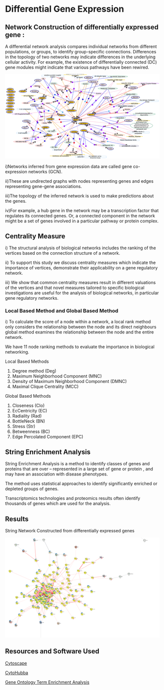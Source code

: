 
# Differential Gene Expression

## Network Construction of differentially expressed gene :

A differential network analysis compares individual networks from different populations, or groups, to identify group-specific connections. Differences in the topology of two networks may indicate differences in the underlying cellular activity. For example, the existence of differentially connected (DC) gene modules might indicate that various pathways have been rewired.

![Image depicting final network construction using differential expression](https://github.com/Rahul-Ganesan/Bioinformatics-and-Biological-Systems/blob/db858d2df41c002bf2fbf91dcb3bb5a81a35a370/Differentially%20Expressed%20Genes/One.png)

i)Networks inferred from gene expression data are called gene co-expression networks (GCN).

ii)These are undirected graphs with nodes representing genes and edges representing gene-gene associations.

iii)The topology of the inferred network is used to make predictions about the genes. 

iv)For example, a hub gene in the network may be a transcription factor that regulates its connected genes. Or, a connected component in the network might be a set of genes involved in a particular pathway or protein complex.

## Centrality Measure

i) The structural analysis of biological networks includes the ranking of the vertices based on the connection structure of a network.

ii) To support this study we discuss centrality measures which indicate the importance of vertices, demonstrate their applicability on a gene regulatory network. 

iii) We show that common centrality measures result in different valuations of the vertices and that novel measures tailored to specific biological investigations are useful for the analysis of biological networks, in particular gene regulatory networks.

### Local Based Method and Global Based Method

i) To calculate the score of a node within a network, a local rank method only considers the relationship between the node and its direct neighbours 
global method examines the relationship between the node and the entire network.

We have 11 node ranking methods to evaluate the importance in biological networking.

Local Based Methods

1. Degree method (Deg)
2. Maximum Neighborhood Component (MNC)
3. Density of Maximum Neighborhood Component (DMNC)
4. Maximal Clique Centrality (MCC)

Global Based Methods

1. Closeness (Clo)
2. EcCentricity (EC)
3. Radiality (Rad)
4. BottleNeck (BN)
5. Stress (Str)
6. Betweenness (BC)
7. Edge Percolated Component (EPC)

## String Enrichment Analysis

String Enrichment Analysis is a method to identify classes of genes and proteins that are over – represented in a large set of gene or protein , and may have an association with disease phenotypes. 

The method uses statistical approaches to identify significantly enriched or depleted groups of genes. 

Transcriptomics technologies and proteomics results often identify thousands of genes which are used for the analysis.

## Results

String Network Constructed from differentially expressed genes

![](https://github.com/Rahul-Ganesan/Bioinformatics-and-Biological-Systems/blob/f8c664f1cce509769173b7089c361c5d9a866f82/Differentially%20Expressed%20Genes/STRING%20network.png)

## Resources and Software Used

[Cytoscape](https://cytoscape.org/)

[CytoHubba](https://bmcsystbiol.biomedcentral.com/articles/10.1186/1752-0509-8-S4-S11)

[Gene Ontology Term Enrichment Analysis](https://pubmed.ncbi.nlm.nih.gov/27780226/)
